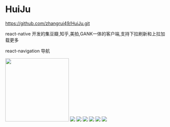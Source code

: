 # HuiJu
https://github.com/zhangrui49/HuiJu.git

react-native 开发的集豆瓣,知乎,美拍,GANK一体的客户端,支持下拉刷新和上拉加载更多

react-navigation 导航

<img src="https://github.com/zhangrui49/HuiJu/blob/master/capture/1.png?raw=true" width=200/>
<img src="https://github.com/zhangrui49/HuiJu/blob/master/capture/2.png?raw=true"/>
<img src="https://github.com/zhangrui49/HuiJu/blob/master/capture/3.png?raw=true"/>
<img src="https://github.com/zhangrui49/HuiJu/blob/master/capture/4.png?raw=true"/>
<img src="https://github.com/zhangrui49/HuiJu/blob/master/capture/5.png?raw=true"/>
<img src="https://github.com/zhangrui49/HuiJu/blob/master/capture/6.png?raw=true"/>
<img src="https://github.com/zhangrui49/HuiJu/blob/master/capture/7.png?raw=true"/>
